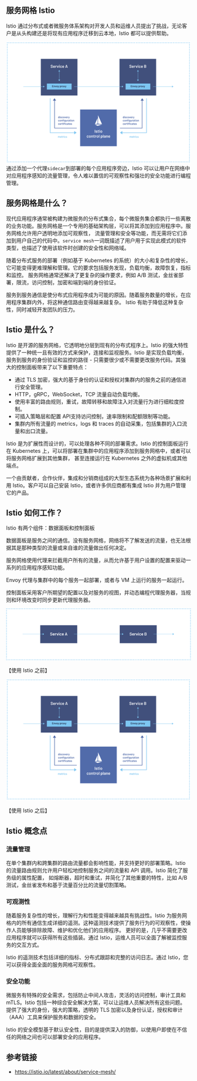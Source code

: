 ## 服务网格 Istio
Istio 通过分布式或者微服务体系架构对开发人员和运维人员提出了挑战，无论客户是从头构建还是将现有应用程序迁移到云本地，Istio 都可以提供帮助。

![the-istio-service-mesh.png](images/the-istio-service-mesh.png)
通过添加一个代理`sidecar`到部署的每个应用程序旁边，Istio 可以让用户在网络中对应用程序感知的流量管理，令人难以置信的可观察性和强壮的安全功能进行编程管理。

## 服务网格是什么？
现代应用程序通常被构建为微服务的分布式集合，每个微服务集合都执行一些离散的业务功能。服务网格是一个专用的基础架构层，可以将其添加到应用程序中。服务网格允许用户透明地添加可观察性，
流量管理和安全等功能，而无需将它们添加到用户自己的代码中。`service mesh`一词既描述了用户用于实现此模式的软件类型，也描述了使用该软件时创建的安全性和网络域。

随着分布式服务的部署（例如基于 Kubernetes 的系统）的大小和复杂性的增长，它可能变得更难理解和管理。它的要求包括服务发现，负载均衡，故障恢复，指标和监控。
服务网格通常还解决了更复杂的操作要求，例如 A/B 测试，金丝雀部署，限流，访问控制，加密和端到端的身份验证。

服务到服务通信是使分布式应用程序成为可能的原因。随着服务数量的增长，在应用程序集群内外，将这种通信路由变得越来越复杂。 Istio 有助于降低这种复杂性，同时减轻开发团队的压力。

## Istio 是什么？
Istio 是开源的服务网格，它透明地分层到现有的分布式程序上。Istio 的强大特性提供了一种统一且有效的方式来保护，连接和监视服务。Istio 是实现负载均衡，
服务到服务的身份验证和监控的路径 - 只需要很少或不需要更改服务代码。其强大的控制面板带来了以下重要特点：
- 通过 TLS 加密，强大的基于身份的认证和授权对集群内的服务之前的通信进行安全管理。
- HTTP，gRPC，WebSocket，TCP 流量自动负载均衡。
- 使用丰富的路由规则，重试，故障转移和故障注入对流量行为进行细粒度控制。
- 可插入策略层和配置 API支持访问控制，速率限制和配额限制等功能。
- 集群内所有流量的 metrics，logs 和 traces 的自动采集，包括集群的入口流量和出口流量。

Istio 是为扩展性而设计的，可以处理各种不同的部署需求。Istio 的控制面板运行在 Kubernetes 上，可以将部署在集群中的应用程序添加到服务网格中，或者可以将服务网格扩展到其他集群，
甚至连接运行在 Kubernetes 之外的虚拟机或其他端点。

一个由贡献者，合作伙伴，集成和分销商组成的大型生态系统为各种场景扩展和利用 Istio。客户可以自己安装 Istio，或者许多供应商都有集成 Istio 并为用户管理它的产品。

## Istio 如何工作？
Istio 有两个组件：数据面板和控制面板

数据面板是服务之间的通信。没有服务网格，网络将不了解发送的流量，也无法根据其是那种类型的流量或来自谁的流量做出任何决定。

服务网格使用代理来拦截用户所有的流量，从而允许基于用户设置的配置来驱动一系列的应用程序感知功能。

Envoy 代理与集群中的每个服务一起部署，或者与 VM 上运行的服务一起运行。

控制面板采用客户所期望的配置以及对服务的视图，并动态编程代理服务器，当规则和环境改变时同步更新代理服务器。

![before.png](images/before.png)

【使用 Istio 之前】

![the-istio-service-mesh.png](images/the-istio-service-mesh.png)

【使用 Istio 之后】

## Istio 概念点
### 流量管理
在单个集群内和跨集群的路由流量都会影响性能，并支持更好的部署策略。Istio 的流量路由规则允许用户轻松地控制服务之间的流量和 API 调用。Istio 简化了服务级的属性配置，
如熔断器，超时和重试，并简化了其他重要的特性，比如 A/B 测试，金丝雀发布和基于流量百分比的流量切割策略。

### 可观测性
随着服务复杂性的增长，理解行为和性能变得越来越具有挑战性。Istio 为服务网格内的所有通信生成详细的遥测。这种遥测技术提供了服务行为的可观察性，使操作人员能够排除故障、维护和优化他们的应用程序。
更好的是，几乎不需要更改应用程序就可以获得所有这些插装。通过 Istio，运维人员可以全面了解被监控服务的交互方式。

Istio 的遥测技术包括详细的指标、分布式跟踪和完整的访问日志。通过 Istio，您可以获得全面全面的服务网格可观察性。

### 安全功能
微服务有特殊的安全需求，包括防止中间人攻击，灵活的访问控制，审计工具和 mTLS。Istio 包括一种综合安全解决方案，可以让运维人员解决所有这些问题。
提供了强大的身份，强大的策略，透明的 TLS 加密以及身份认证，授权和审计（AAA）工具来保护服务和数据的安全。

Istio 的安全模型基于默认安全性，目的是提供深入的防御，以使用户即使在不信任的网络之间也可以部署安全的应用程序。


## 参考链接
- https://istio.io/latest/about/service-mesh/